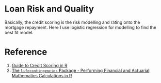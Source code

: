 # Loan Risk and Quality

  Basically, the credit scoring is the risk modelling and rating onto the mortgage repayment. Here I use logistic regression for modelling to find the best fit model.

# Reference

  01. [Guide to Credit Scoring in R](https://raw.githubusercontent.com/englianhu/mortgage-repayment/master/reference/Guide%20to%20Credit%20Scoring%20in%20R.pdf)
  02. [The `lifecontingencies` Package - Performing Financial and Actuarial Mathematics Calculations in R](https://raw.githubusercontent.com/englianhu/mortgage-repayment/master/reference/The%20lifecontingencies%20Package%20-%20Performing%20Financial%20and%20Actuarial%20Mathematics%20Calculations%20in%20R.pdf)
